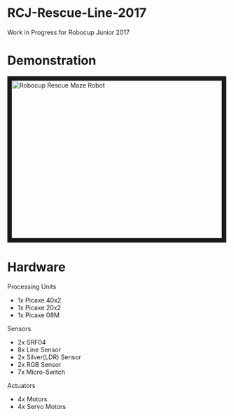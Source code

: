 # RCJ-Rescue-Line-2017
Work in Progress for Robocup Junior 2017

# Demonstration
<a href="https://www.youtube.com/watch?v=_WjSefeZs30" target="_blank"><img src="https://i.ytimg.com/vi/_WjSefeZs30/hqdefault.jpg" 
alt="Robocup Rescue Maze Robot" width="480" height="360" border="10" /></a>

# Hardware

Processing Units

* 1x Picaxe 40x2
* 1x Picaxe 20x2
* 1x Picaxe 08M

Sensors

* 2x SRF04
* 8x Line Sensor
* 2x Silver(LDR) Sensor
* 2x RGB Sensor
* 7x Micro-Switch

Actuators

* 4x Motors
* 4x Servo Motors 
